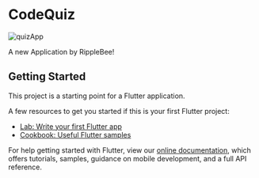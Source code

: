 # CodeQuiz

![quizApp](https://user-images.githubusercontent.com/60808266/92355814-d8588880-f106-11ea-83a8-a07472221b20.jpg)

A new Application by RippleBee!

## Getting Started

This project is a starting point for a Flutter application.

A few resources to get you started if this is your first Flutter project:

- [Lab: Write your first Flutter app](https://flutter.dev/docs/get-started/codelab)
- [Cookbook: Useful Flutter samples](https://flutter.dev/docs/cookbook)

For help getting started with Flutter, view our
[online documentation](https://flutter.dev/docs), which offers tutorials,
samples, guidance on mobile development, and a full API reference.
